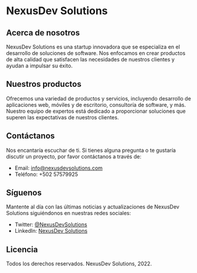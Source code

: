 # NexusDev Solutions

## Acerca de nosotros

NexusDev Solutions es una startup innovadora que se especializa en el desarrollo de soluciones de software. Nos enfocamos en crear productos de alta calidad que satisfacen las necesidades de nuestros clientes y ayudan a impulsar su éxito.

## Nuestros productos

Ofrecemos una variedad de productos y servicios, incluyendo desarrollo de aplicaciones web, móviles y de escritorio, consultoría de software, y más. Nuestro equipo de expertos está dedicado a proporcionar soluciones que superen las expectativas de nuestros clientes.

## Contáctanos

Nos encantaría escuchar de ti. Si tienes alguna pregunta o te gustaría discutir un proyecto, por favor contáctanos a través de:

- Email: info@nexusdevsolutions.com
- Teléfono: +502 57579925

## Síguenos

Mantente al día con las últimas noticias y actualizaciones de NexusDev Solutions siguiéndonos en nuestras redes sociales:

- Twitter: [@NexusDevSolutions](https://twitter.com/NexusDevSolutions)
- LinkedIn: [NexusDev Solutions](https://www.linkedin.com/company/nexusdev-solutions)

## Licencia

Todos los derechos reservados. NexusDev Solutions, 2022.